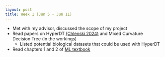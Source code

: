 ```yaml
---
layout: post
title: Week 1 (Jun 5 - Jun 11)
---
```


- Met with my advisor, discussed the scope of my project
- Read papers on HyperDT [(Chlenski 2024)](https://arxiv.org/abs/2310.13841)
and Mixed Curvature Decision Tree (in the workings)
  - Listed potential biological datasets that could be used with HyperDT
- Read chapters 1 and 2 of [ML textbook](https://github.com/ageron/handson-ml2)